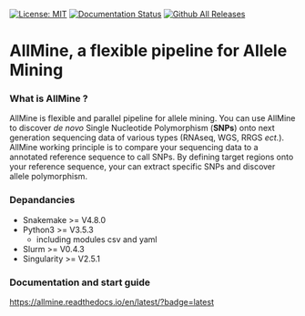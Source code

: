 [![License: MIT](https://img.shields.io/badge/License-MIT-yellow.svg)](https://opensource.org/licenses/MIT) [![Documentation Status](https://readthedocs.org/projects/allmine/badge/?version=latest)](https://allmine.readthedocs.io/en/latest/?badge=latest)      [![Github All Releases](https://github.com/tbersez/Allmine)]()

# AllMine, a flexible pipeline for Allele Mining
### What is AllMine ?
AllMine is flexible and parallel pipeline for allele mining. You can use AllMine to discover *de novo* Single Nucleotide Polymorphism (**SNPs**) onto next generation sequencing data of various types (RNAseq, WGS, RRGS *ect.*). AllMine working principle is to compare your sequencing data to a annotated reference sequence to call SNPs. By defining target regions onto your reference sequence, your can extract specific SNPs and discover allele polymorphism. 
### Depandancies
* Snakemake >= V4.8.0
* Python3 >= V3.5.3
    * including modules csv and yaml
* Slurm >= V0.4.3
* Singularity >= V2.5.1
### Documentation and start guide
https://allmine.readthedocs.io/en/latest/?badge=latest
